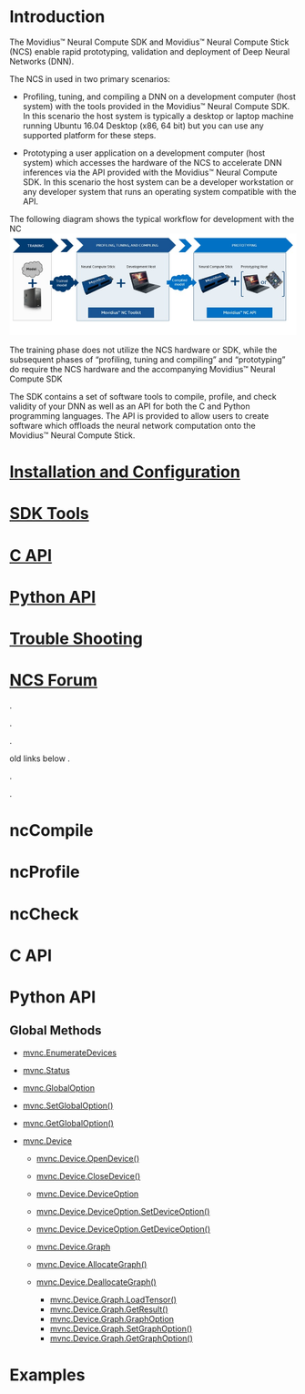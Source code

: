 # Introduction
The Movidius™ Neural Compute SDK and Movidius™ Neural Compute Stick (NCS) enable rapid prototyping, validation and deployment of Deep Neural Networks (DNN).

The NCS in used in two primary scenarios:
- Profiling, tuning, and compiling a DNN on a development computer (host system) with the tools provided in the Movidius™ Neural Compute SDK. In this scenario the host system is typically a desktop or laptop machine running Ubuntu 16.04 Desktop (x86, 64 bit) but you can use any supported platform for these steps.

- Prototyping a user application on a development computer (host system) which accesses the hardware of the NCS to accelerate DNN inferences via the API provided with the Movidius™ Neural Compute SDK. In this scenario the host system can be a developer workstation or any developer system that runs an operating system compatible with the API. 

The following diagram shows the typical workflow for development with the NC
![](images/ncs_workflow.jpg)

The training phase does not utilize the NCS hardware or SDK, while the subsequent phases of “profiling, tuning and compiling” and “prototyping” do require the NCS hardware and the accompanying Movidius™ Neural Compute SDK

The SDK contains a set of software tools to compile, profile, and check validity of your DNN as well as an API for both the C and Python programming languages.  The API is provided to allow users to create software which offloads the neural network computation onto the Movidius™ Neural Compute Stick.

# [Installation and Configuration](install.md)
# [SDK Tools](tools.md)
# [C API](c_api/c_api.md)
# [Python API](py_api/python_api.md)
# [Trouble Shooting](troubleshooting.md)
# [NCS Forum](forum.md)
. 

.
 
. 

old links below
. 

.
 
. 


# ncCompile

# ncProfile

# ncCheck

# C API

# Python API

## Global Methods

* [mvnc.EnumerateDevices](py_api/EnumerateDevices.md)
* [mvnc.Status](py_api/Class_Status.md)

* [mvnc.GlobalOption](py_api/Class_GlobalOption.md)
* [mvnc.SetGlobalOption()](py_api/SetGlobalOption.md)
* [mvnc.GetGlobalOption()](py_api/Class_GetGlobalOption.md)

* [mvnc.Device](py_api/Class_Device.md)
  * [mvnc.Device.OpenDevice()](py_api/Device.OpenDevice.md)
  * [mvnc.Device.CloseDevice()](py_api/Device.CloseDevice.md)
  
  * [mvnc.Device.DeviceOption](py_api/py_Class_DeviceOption/)
  * [mvnc.Device.DeviceOption.SetDeviceOption()](py_api/py_SetDeviceOption/)
  * [mvnc.Device.DeviceOption.GetDeviceOption()](py_api/py_GetDeviceOption/)
  
  * [mvnc.Device.Graph](py_api/py_Class_Graph/)
  * [mvnc.Device.AllocateGraph()](py_api/py_AllocateGraph/)  
  * [mvnc.Device.DeallocateGraph()](py_api/py_DeallocateGraph/)  
    * [mvnc.Device.Graph.LoadTensor()](py_api/py_LoadTensor/)  
    * [mvnc.Device.Graph.GetResult()](py_api/py_GetResult/)  
    * [mvnc.Device.Graph.GraphOption](py_api/py_Class_GraphOption/)
    * [mvnc.Device.Graph.SetGraphOption()](py_api/py_SetGraphOption/)  
    * [mvnc.Device.Graph.GetGraphOption()](py_api/py_GetGraphOption/)  

# Examples


